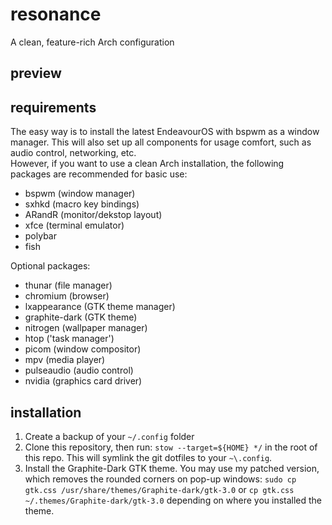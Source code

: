 # resonance
A clean, feature-rich Arch configuration
## preview

## requirements
The easy way is to install the latest EndeavourOS with bspwm as a window manager. This will also set up all components for usage comfort, such as audio control, networking, etc.<br/>
However, if you want to use a clean Arch installation, the following packages are recommended for basic use:
- bspwm (window manager)
- sxhkd (macro key bindings)
- ARandR (monitor/dekstop layout)
- xfce (terminal emulator)
- polybar
- fish

Optional packages:
- thunar (file manager)
- chromium (browser)
- lxappearance (GTK theme manager)
- graphite-dark (GTK theme)
- nitrogen (wallpaper manager)
- htop ('task manager')
- picom (window compositor)
- mpv (media player)
- pulseaudio (audio control)
- nvidia (graphics card driver)

## installation
1. Create a backup of your `~/.config` folder
2. Clone this repository, then run:
`stow --target=${HOME} */` in the root of this repo.
This will symlink the git dotfiles to your `~\.config`. 
3. Install the Graphite-Dark GTK theme. You may use my patched version,
which removes the rounded corners on pop-up windows: `sudo cp gtk.css /usr/share/themes/Graphite-dark/gtk-3.0` or `cp gtk.css ~/.themes/Graphite-dark/gtk-3.0` depending on where you installed the theme.
